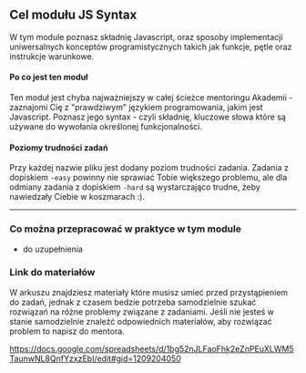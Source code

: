 ## Cel modułu JS Syntax

W tym module poznasz składnię Javascript, oraz sposoby implementacji uniwersalnych konceptów programistycznych takich jak funkcje, pętle oraz instrukcje warunkowe.

#### Po co jest ten moduł

Ten moduł jest chyba najważniejszy w całej ścieżce mentoringu Akademii - zaznajomi Cię z "prawdziwym" językiem programowania, jakim jest Javascript. Poznasz jego syntax - czyli składnię, kluczowe słowa które są używane do wywołania określonej funkcjonalności.

#### Poziomy trudności zadań

Przy każdej nazwie pliku jest dodany poziom trudności zadania. Zadania z dopiskiem `-easy` powinny nie sprawiać Tobie większego problemu, ale dla odmiany zadania z dopiskiem `-hard` są wystarczająco trudne, żeby nawiedzały Ciebie w koszmarach :).

---

### Co można przepracować w praktyce w tym module

- do uzupełnienia

### Link do materiałów

W arkuszu znajdziesz materiały które musisz umieć przed przystąpieniem do zadań, jednak z czasem bedzie potrzeba samodzielnie szukać rozwiązań na różne problemy związane z zadaniami. Jeśli nie jesteś w stanie samodzielnie znaleźć odpowiednich materiałów, aby rozwiązać problem to napisz do mentora.

<https://docs.google.com/spreadsheets/d/1bg52nJLFaoFhk2eZnPEuXLWM5TaunwNL8QnfYzxzEbI/edit#gid=1209204050>
